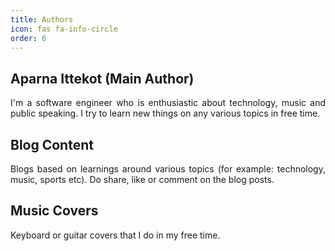 ```yaml
---
title: Authors
icon: fas fa-info-circle
order: 6
---
```


## Aparna Ittekot (Main Author)
<div align="justify">
I'm a software engineer who is enthusiastic about technology, music and public speaking.
I try to learn new things on any various topics in free time.
</div> 

## Blog Content
 <div align="justify">
Blogs based on learnings around various topics (for example: technology, music, sports etc). Do share, like or comment on the blog posts.
</div> 

## Music Covers
 <div align="justify">
Keyboard or guitar covers that I do in my free time. 
</div> 
